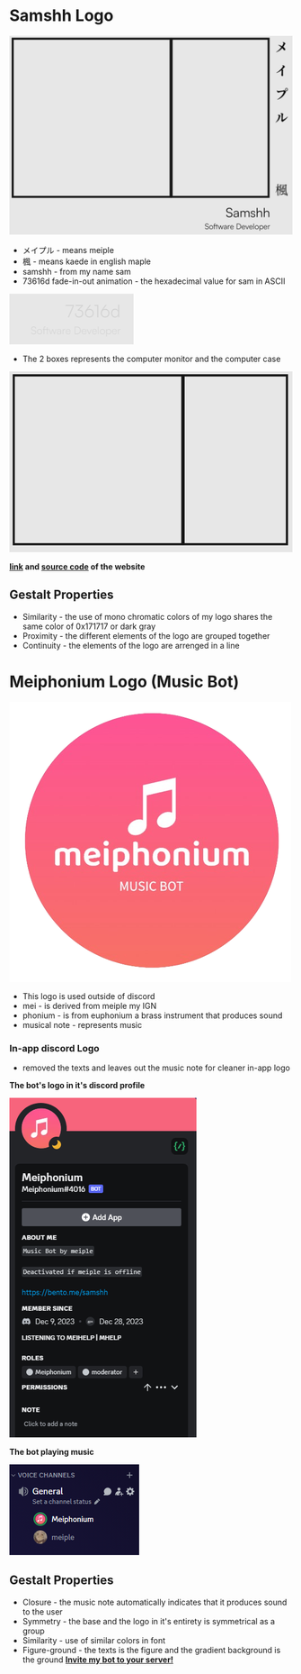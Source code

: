 # Samshh Logo
![Alt text](image.png)
- メイプル - means meiple　
- 楓 - means kaede in english maple
- samshh - from my name sam
- 73616d fade-in-out animation - the hexadecimal value for sam in ASCII
  
![Alt text](image-1.png)
- The 2 boxes represents the computer monitor and the computer case
  
![Alt text](image-2.png)

__[link](https://samshh.netlify.app/) and [source code](https://github.com/Samshh/landingPage) of the website__
## Gestalt Properties
- Similarity - the use of mono chromatic colors of my logo shares the same color of 0x171717 or dark gray
- Proximity - the different elements of the logo are grouped together
- Continuity - the elements of the logo are arrenged in a line
# Meiphonium Logo (Music Bot)
![Alt text](<logo2-removebg-preview (1).png>)

- This logo is used outside of discord
- mei - is derived from meiple my IGN
- phonium - is from euphonium a brass instrument that produces sound
- musical note - represents music
### In-app discord Logo
- removed the texts and leaves out the music note for cleaner in-app logo

__The bot's logo in it's discord profile__

![Alt text](image-3.png)

__The bot playing music__

![Alt text](image-4.png)
## Gestalt Properties
- Closure - the music note automatically indicates that it produces sound to the user
- Symmetry - the base and the logo in it's entirety is symmetrical as a group
- Similarity - use of similar colors in font
- Figure-ground - the texts is the figure and the gradient background is the ground
__[Invite my bot to your server!](https://discord.com/api/oauth2/authorize?client_id=1182877339508555857&permissions=139589897280&scope=applications.commands%20bot)__
